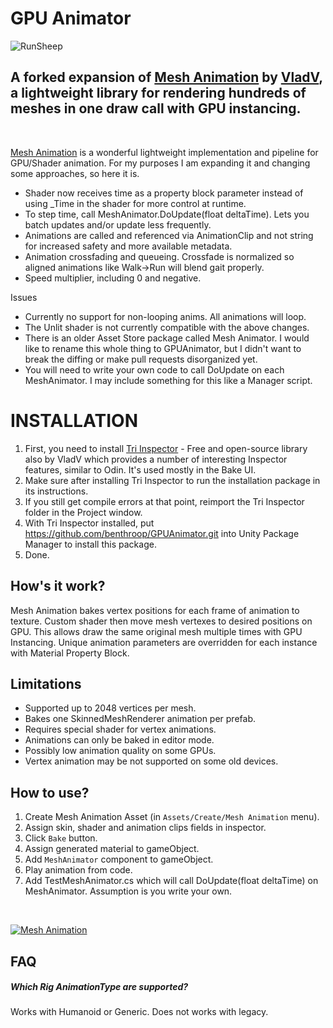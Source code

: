 # GPU Animator

![RunSheep](https://user-images.githubusercontent.com/3117959/200225759-bc851932-d70b-4323-a906-276a0d123c32.gif)

## A forked expansion of [Mesh Animation](https://github.com/codewriter-packages/Mesh-Animation) by [VladV](https://github.com/vanifatovvlad), a lightweight library for rendering hundreds of meshes in one draw call with GPU instancing. 
<br>

[Mesh Animation](https://github.com/codewriter-packages/Mesh-Animation) is a wonderful lightweight implementation and pipeline for GPU/Shader animation. For my purposes I am expanding it and changing some approaches, so here it is. 

- Shader now receives time as a property block parameter instead of using _Time in the shader for more control at runtime.
- To step time, call MeshAnimator.DoUpdate(float deltaTime). Lets you batch updates and/or update less frequently. 
- Animations are called and referenced via AnimationClip and not string for increased safety and more available metadata.
- Animation crossfading and queueing. Crossfade is normalized so aligned animations like Walk->Run will blend gait properly. 
- Speed multiplier, including 0 and negative.

Issues
- Currently no support for non-looping anims. All animations will loop.
- The Unlit shader is not currently compatible with the above changes.
- There is an older Asset Store package called Mesh Animator. I would like to rename this whole thing to GPUAnimator, but I didn't want to break the diffing or make pull requests disorganized yet.
- You will need to write your own code to call DoUpdate on each MeshAnimator. I may include something for this like a Manager script.

# INSTALLATION

1. First, you need to install [Tri Inspector](https://github.com/codewriter-packages/Tri-Inspector) - Free and open-source library also by VladV which provides a number of interesting Inspector features, similar to Odin. It's used mostly in the Bake UI.
2. Make sure after installing Tri Inspector to run the installation package in its instructions. 
3. If you still get compile errors at that point, reimport the Tri Inspector folder in the Project window.
4. With Tri Inspector installed, put https://github.com/benthroop/GPUAnimator.git into Unity Package Manager to install this package.
5. Done.

## How's it work?
Mesh Animation bakes vertex positions for each frame of animation to texture. Custom shader then move mesh vertexes to desired positions on GPU. This allows draw the same original mesh multiple times with GPU Instancing. Unique animation parameters are overridden for each instance with Material Property Block.

## Limitations
* Supported up to 2048 vertices per mesh.
* Bakes one SkinnedMeshRenderer animation per prefab.
* Requires special shader for vertex animations.
* Animations can only be baked in editor mode.
* Possibly low animation quality on some GPUs.
* Vertex animation may be not supported on some old devices.

## How to use?

1. Create Mesh Animation Asset (in `Assets/Create/Mesh Animation` menu).
2. Assign skin, shader and animation clips fields in inspector.
3. Click `Bake` button.
4. Assign generated material to gameObject.
5. Add `MeshAnimator` component to gameObject.
6. Play animation from code.
7. Add TestMeshAnimator.cs which will call DoUpdate(float deltaTime) on MeshAnimator. Assumption is you write your own.
<br>

[![Mesh Animation](https://user-images.githubusercontent.com/26966368/92770369-90559200-f3a2-11ea-9f1f-37719a0637c7.png)](#)

## FAQ

##### Which Rig AnimationType are supported?
Works with Humanoid or Generic. Does not works with legacy. 
